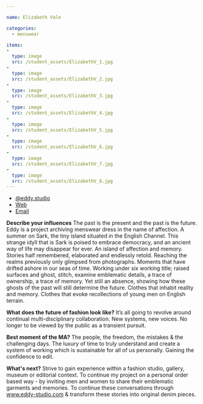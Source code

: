 ```yaml
---

name: Elizabeth Vale

categories:
  - menswear

items:
-
  type: image
  src: /student_assets/ElizabethV_1.jpg
-
  type: image
  src: /student_assets/ElizabethV_2.jpg
-
  type: image
  src: /student_assets/ElizabethV_3.jpg
-
  type: image
  src: /student_assets/ElizabethV_4.jpg
-
  type: image
  src: /student_assets/ElizabethV_5.jpg
-
  type: image
  src: /student_assets/ElizabethV_6.jpg
-
  type: image
  src: /student_assets/ElizabethV_7.jpg
-
  type: image
  src: /student_assets/ElizabethV_8.jpg
---
```


* [@eddy.studio](https://www.instagram.com/eddy.studio/)
* [Web](https://www.eddy-studio.com)
* [Email](mailto:elizabeth.vale@network.rca.ac.uk)

**Describe your influences**
The past is the present and the past is the future. Eddy is a project archiving menswear dress in the name of affection. A summer on Sark, the tiny island situated in the English Channel. This strange idyll that is Sark is poised to embrace democracy, and an ancient way of life may disappear for ever. An island of affection and memory. Stories half remembered, elaborated and endlessly retold. Reaching the realms previously only glimpsed from photographs. Moments that have drifted ashore in our seas of time.
Working under six working title; raised surfaces and ghost, stitch, examine emblematic details, a trace of ownership, a trace of memory. Yet still an absence, showing how these ghosts of the past will still determine the future.
Clothes that inhabit reality and memory.
Clothes that evoke recollections of young men on English terrain.

**What does the future of fashion look like?**
It’s all going to revolve around continual multi-disciplinary collaboration. New systems, new voices. No longer to be viewed by the public as a transient pursuit.

**Best moment of the MA?**
The people, the freedom, the mistakes & the challenging days. The luxury of time to truly understand and create a system of working which is sustainable for all of us personally. Gaining the confidence to edit.  

**What's next?**
Strive to gain experience within a fashion studio, gallery, museum or editorial context. To continue my project on a personal order based way - by inviting men and women to share their emblematic garments and memories. To continue these conversations through www.eddy-studio.com & transform these stories into original denim pieces.

